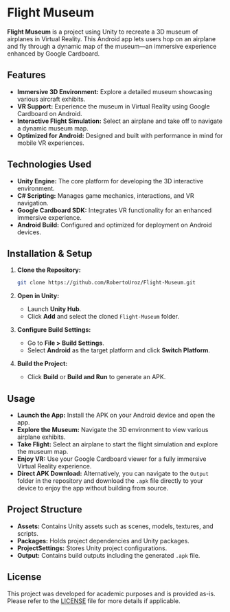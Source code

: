 # Flight Museum

**Flight Museum** is a project using Unity to recreate a 3D museum of airplanes in Virtual Reality. This Android app lets users hop on an airplane and fly through a dynamic map of the museum—an immersive experience enhanced by Google Cardboard.

## Features

- **Immersive 3D Environment:** Explore a detailed museum showcasing various aircraft exhibits.
- **VR Support:** Experience the museum in Virtual Reality using Google Cardboard on Android.
- **Interactive Flight Simulation:** Select an airplane and take off to navigate a dynamic museum map.
- **Optimized for Android:** Designed and built with performance in mind for mobile VR experiences.

## Technologies Used

- **Unity Engine:** The core platform for developing the 3D interactive environment.
- **C# Scripting:** Manages game mechanics, interactions, and VR navigation.
- **Google Cardboard SDK:** Integrates VR functionality for an enhanced immersive experience.
- **Android Build:** Configured and optimized for deployment on Android devices.

## Installation & Setup

1. **Clone the Repository:**

   ```bash
   git clone https://github.com/RobertoUroz/Flight-Museum.git
   ```

2. **Open in Unity:**
    - Launch **Unity Hub**.
    - Click **Add** and select the cloned `Flight-Museum` folder.

3. **Configure Build Settings:**
    - Go to **File > Build Settings**.
    - Select **Android** as the target platform and click **Switch Platform**.

4. **Build the Project:**
    - Click **Build** or **Build and Run** to generate an APK.

## Usage

- **Launch the App:** Install the APK on your Android device and open the app.
- **Explore the Museum:** Navigate the 3D environment to view various airplane exhibits.
- **Take Flight:** Select an airplane to start the flight simulation and explore the museum map.
- **Enjoy VR:** Use your Google Cardboard viewer for a fully immersive Virtual Reality experience.
- **Direct APK Download:** Alternatively, you can navigate to the `Output` folder in the repository and download the `.apk` file directly to your device to enjoy the app without building from source.

## Project Structure

- **Assets:** Contains Unity assets such as scenes, models, textures, and scripts.
- **Packages:** Holds project dependencies and Unity packages.
- **ProjectSettings:** Stores Unity project configurations.
- **Output:** Contains build outputs including the generated `.apk` file.

## License

This project was developed for academic purposes and is provided as-is. Please refer to the [LICENSE](LICENSE) file for more details if applicable.